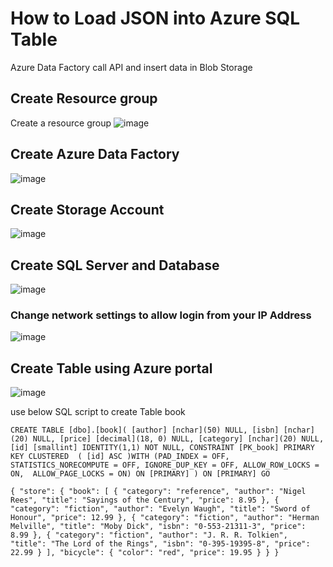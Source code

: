 # How to Load JSON into Azure SQL Table
Azure Data Factory call API and insert data in Blob Storage
## Create Resource group

Create a resource group 
![image](https://github.com/user-attachments/assets/ec5a7fe3-7faf-4fa5-b35e-eccd793d97cf)

## Create Azure Data Factory

![image](https://github.com/user-attachments/assets/76b0ba1a-7696-42b2-ae22-e2c2817f2faf)

## Create Storage Account

![image](https://github.com/user-attachments/assets/71dc3a17-1a42-4d25-bf7c-26493139e0b5)

## Create SQL Server and Database

![image](https://github.com/user-attachments/assets/0183ca95-61a8-4437-83ba-eb007ec6eca2)

### Change network settings to allow login from your IP Address 

![image](https://github.com/user-attachments/assets/5189e299-0c01-4b93-aa09-abc8dbf10796)

## Create Table using Azure portal 

![image](https://github.com/user-attachments/assets/c1feda42-43a9-4212-ab52-749ee7fd3e79)

use below SQL script to create Table book 

``
CREATE TABLE [dbo].[book](
[author] [nchar](50) NULL,
[isbn] [nchar](20) NULL,
[price] [decimal](18, 0) NULL,
[category] [nchar](20) NULL,
[id] [smallint] IDENTITY(1,1) NOT NULL,
CONSTRAINT [PK_book] PRIMARY KEY CLUSTERED 
(
[id] ASC
)WITH (PAD_INDEX = OFF, STATISTICS_NORECOMPUTE = OFF, IGNORE_DUP_KEY = OFF, ALLOW_ROW_LOCKS = ON, 
ALLOW_PAGE_LOCKS = ON) ON [PRIMARY]
) ON [PRIMARY]
GO
``

``
{ "store": {
"book": [
{ "category": "reference",
"author": "Nigel Rees",
"title": "Sayings of the Century",
"price": 8.95
},
{ "category": "fiction",
"author": "Evelyn Waugh",
"title": "Sword of Honour",
"price": 12.99
},
{ "category": "fiction",
"author": "Herman Melville",
"title": "Moby Dick",
"isbn": "0-553-21311-3",
"price": 8.99
},
{ "category": "fiction",
"author": "J. R. R. Tolkien",
"title": "The Lord of the Rings",
"isbn": "0-395-19395-8",
"price": 22.99
}
],
"bicycle": {
"color": "red",
"price": 19.95
}
}
}
``
